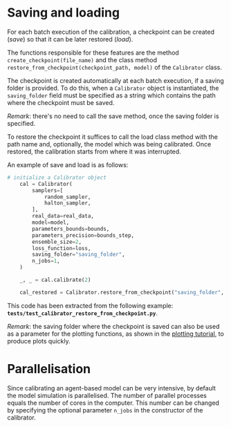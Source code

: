 # Saving and loading

For each batch execution of the calibration, a checkpoint can be created (*save*) so that it can be later restored (*load*).

The functions responsible for these features are the method `create_checkpoint(file_name)` and the class method `restore_from_checkpoint(checkpoint_path, model)` of the `Calibrator` class.

The checkpoint is created automatically at each batch execution, if a saving folder is provided. To do this, when a `Calibrator` object is instantiated, the `saving_folder` field must be specified as a string which contains the path where the checkpoint must be saved.

*Remark*: there's no need to call the save method, once the saving folder is specified.

To restore the checkpoint it suffices to call the load class method with the path name and, optionally, the model which was being calibrated. Once restored, the calibration starts from where it was interrupted.

An example of save and load is as follows:
```python
# initialize a Calibrator object
    cal = Calibrator(
        samplers=[
            random_sampler,
            halton_sampler,
        ],
        real_data=real_data,
        model=model,
        parameters_bounds=bounds,
        parameters_precision=bounds_step,
        ensemble_size=2,
        loss_function=loss,
        saving_folder="saving_folder",
        n_jobs=1,
    )

    _, _ = cal.calibrate(2)

    cal_restored = Calibrator.restore_from_checkpoint("saving_folder", model=model)
```

This code has been extracted from the following example: **`tests/test_calibrator_restore_from_checkpoint.py`**.

*Remark*: the saving folder where the checkpoint is saved can also be used as a parameter for the plotting functions, as shown in the [plotting tutorial](overview_of_plotting_functions.ipynb), to produce plots quickly.

# Parallelisation

Since calibrating an agent-based model can be very intensive, by default the model simulation is parallelised. The number of parallel processes equals the number of cores in the computer. This number can be changed by specifying the optional parameter `n_jobs` in the constructor of the calibrator.
